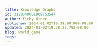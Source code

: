 ```yaml
---
title: Knowledge Graphs
id: 3120340001908753547
author: Kirby Urner
published: 2024-01-02T19:38:00.000-08:00
updated: 2024-01-02T19:38:27.793-08:00
blog: world_game
tags: 
---
```


